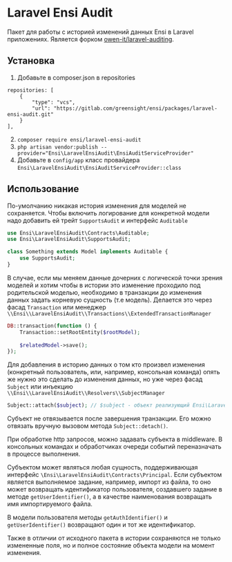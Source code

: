 # Laravel Ensi Audit

Пакет для работы с историей изменений данных Ensi в Laravel приложениях.
Является форком [owen-it/laravel-auditing](https://github.com/owen-it/laravel-auditing).

## Установка

1. Добавьте в composer.json в repositories 

```
repositories: [
    {
        "type": "vcs",
        "url": "https://gitlab.com/greensight/ensi/packages/laravel-ensi-audit.git"
    }
],

```

2. `composer require ensi/laravel-ensi-audit`
3. `php artisan vendor:publish --provider="Ensi\LaravelEnsiAudit\EnsiAuditServiceProvider"`
4. Добавьте в `config/app` класс провайдера `Ensi\LaravelEnsiAudit\EnsiAuditServiceProvider::class`

## Использование

По-умолчанию никакая история изменения для моделей не сохраняется.
Чтобы включить логирование для конкретной модели надо добавить ей трейт `SupportsAudit` и интерфейс `Auditable`

```php
use Ensi\LaravelEnsiAudit\Contracts\Auditable;
use Ensi\LaravelEnsiAudit\SupportsAudit;

class Something extends Model implements Auditable {
    use SupportsAudit;
}

```

В случае, если мы меняем данные дочерних с логической точки зрения моделей и хотим чтобы в истории это изменение проходило под родительской моделью, необходимо в транзакции до изменения данных задать корневую сущность (т.е модель).
Делается это через фасад `Transaction` или менеджер `\\Ensi\\LaravelEnsiAudit\\Transactions\\ExtendedTransactionManager` 

```php
DB::transaction(function () {
    Transaction::setRootEntity($rootModel);
    
    $relatedModel->save();
});
```

Для добавления в историю данных о том кто произвел изменения (конкретный пользователь, или, например, консольная команда) опять же нужно это сделать до изменения данных, но уже через фасад `Subject` или инъекцию `\\Ensi\\LaravelEnsiAudit\\Resolvers\\SubjectManager`

```php
Subject::attach($subject); // $subject - объект реализующий Ensi\LaravelEnsiAudit\Contracts
```

Субъект не отвязывается после завершения транзакции. 
Его можно отвязать вручную вызовом метода `Subject::detach()`.

При обработке http запросов, можно задавать субъекта в middleware. В консольных командах и
обработчиках очереди событий переназначать в процессе выполнения.

Субъектом может являться любая сущность, поддерживающая интерфейс `\Ensi\LaravelEnsiAudit\Contracts\Principal`.
Если субъектом является выполняемое задание, например, импорт из файла, то оно может возвращать идентификатор
пользователя, создавшего задание в методе `getUserIdentifier()`, а в качестве наименования возвращать имя
импортируемого файла.

В модели пользователя методы `getAuthIdentifier()` и `getUserIdentifier()` возвращают один и тот же идентификатор.

Также в отличии от исходного пакета в истории сохраняются не только измененные поля, но и полное состояние объекта модели на момент изменения.
